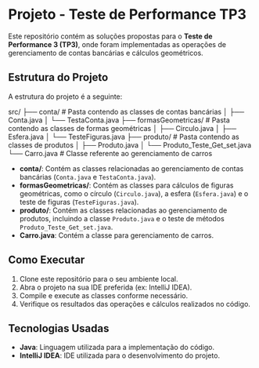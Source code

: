 # Projeto - Teste de Performance TP3

Este repositório contém as soluções propostas para o **Teste de Performance 3 (TP3)**, onde foram implementadas as operações de gerenciamento de contas bancárias e cálculos geométricos.

## Estrutura do Projeto

A estrutura do projeto é a seguinte:

src/ ├── conta/ # Pasta contendo as classes de contas bancárias │ ├── Conta.java │ └── TestaConta.java ├── formasGeometricas/ # Pasta contendo as classes de formas geométricas │ ├── Circulo.java │ ├── Esfera.java │ └── TesteFiguras.java ├── produto/ # Pasta contendo as classes de produtos │ ├── Produto.java │ └── Produto_Teste_Get_set.java └── Carro.java # Classe referente ao gerenciamento de carros

- **conta/**: Contém as classes relacionadas ao gerenciamento de contas bancárias (`Conta.java` e `TestaConta.java`).
- **formasGeometricas/**: Contém as classes para cálculos de figuras geométricas, como o círculo (`Circulo.java`), a esfera (`Esfera.java`) e o teste de figuras (`TesteFiguras.java`).
- **produto/**: Contém as classes relacionadas ao gerenciamento de produtos, incluindo a classe `Produto.java` e o teste de métodos `Produto_Teste_Get_set.java`.
- **Carro.java**: Contém a classe para gerenciamento de carros.

## Como Executar

1. Clone este repositório para o seu ambiente local.
2. Abra o projeto na sua IDE preferida (ex: IntelliJ IDEA).
3. Compile e execute as classes conforme necessário.
4. Verifique os resultados das operações e cálculos realizados no código.

## Tecnologias Usadas

- **Java**: Linguagem utilizada para a implementação do código.
- **IntelliJ IDEA**: IDE utilizada para o desenvolvimento do projeto.
